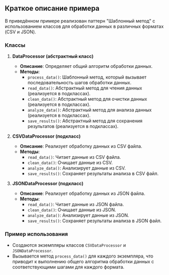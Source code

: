 ## Краткое описание примера

В приведённом примере реализован паттерн "Шаблонный метод" с использованием классов для обработки данных в различных форматах (CSV и JSON).

### Классы

1. **DataProcessor (абстрактный класс)**
   - **Описание**: Определяет общий алгоритм обработки данных.
   - **Методы**:
     - `process_data()`: Шаблонный метод, который вызывает последовательность шагов обработки данных.
     - `read_data()`: Абстрактный метод для чтения данных (реализуется в подклассах).
     - `clean_data()`: Абстрактный метод для очистки данных (реализуется в подклассах).
     - `analyze_data()`: Абстрактный метод для анализа данных (реализуется в подклассах).
     - `save_results()`: Абстрактный метод для сохранения результатов (реализуется в подклассах).

2. **CSVDataProcessor (подкласс)**
   - **Описание**: Реализует обработку данных из CSV файла.
   - **Методы**:
     - `read_data()`: Читает данные из CSV файла.
     - `clean_data()`: Очищает данные из CSV.
     - `analyze_data()`: Анализирует данные из CSV.
     - `save_results()`: Сохраняет результаты анализа в CSV файл.

3. **JSONDataProcessor (подкласс)**
   - **Описание**: Реализует обработку данных из JSON файла.
   - **Методы**:
     - `read_data()`: Читает данные из JSON файла.
     - `clean_data()`: Очищает данные из JSON.
     - `analyze_data()`: Анализирует данные из JSON.
     - `save_results()`: Сохраняет результаты анализа в JSON файл.

### Пример использования

- Создаются экземпляры классов `CSVDataProcessor` и `JSONDataProcessor`.
- Вызывается метод `process_data()` для каждого экземпляра, что приводит к выполнению общего алгоритма обработки данных с соответствующими шагами для каждого формата.